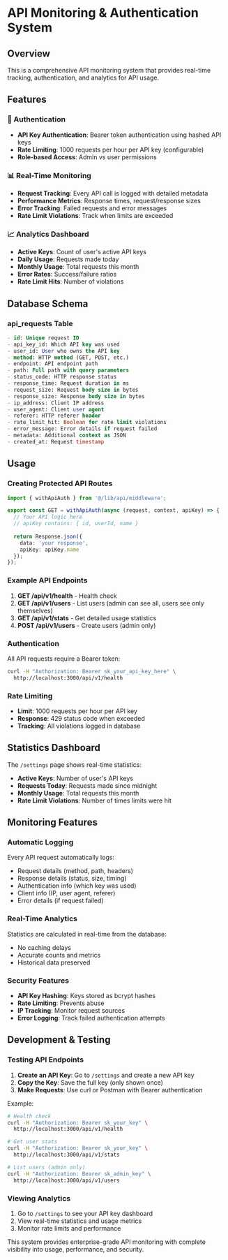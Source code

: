 # API Monitoring & Authentication System

## Overview

This is a comprehensive API monitoring system that provides real-time tracking, authentication, and analytics for API usage.

## Features

### 🔐 Authentication
- **API Key Authentication**: Bearer token authentication using hashed API keys
- **Rate Limiting**: 1000 requests per hour per API key (configurable)
- **Role-based Access**: Admin vs user permissions

### 📊 Real-Time Monitoring
- **Request Tracking**: Every API call is logged with detailed metadata
- **Performance Metrics**: Response times, request/response sizes
- **Error Tracking**: Failed requests and error messages
- **Rate Limit Violations**: Track when limits are exceeded

### 📈 Analytics Dashboard
- **Active Keys**: Count of user's active API keys
- **Daily Usage**: Requests made today
- **Monthly Usage**: Total requests this month  
- **Error Rates**: Success/failure ratios
- **Rate Limit Hits**: Number of violations

## Database Schema

### api_requests Table
```sql
- id: Unique request ID
- api_key_id: Which API key was used
- user_id: User who owns the API key
- method: HTTP method (GET, POST, etc.)
- endpoint: API endpoint path
- path: Full path with query parameters
- status_code: HTTP response status
- response_time: Request duration in ms
- request_size: Request body size in bytes
- response_size: Response body size in bytes  
- ip_address: Client IP address
- user_agent: Client user agent
- referer: HTTP referer header
- rate_limit_hit: Boolean for rate limit violations
- error_message: Error details if request failed
- metadata: Additional context as JSON
- created_at: Request timestamp
```

## Usage

### Creating Protected API Routes

```typescript
import { withApiAuth } from '@/lib/api/middleware';

export const GET = withApiAuth(async (request, context, apiKey) => {
  // Your API logic here
  // apiKey contains: { id, userId, name }
  
  return Response.json({ 
    data: 'your response',
    apiKey: apiKey.name 
  });
});
```

### Example API Endpoints

1. **GET /api/v1/health** - Health check
2. **GET /api/v1/users** - List users (admin can see all, users see only themselves)
3. **GET /api/v1/stats** - Get detailed usage statistics
4. **POST /api/v1/users** - Create users (admin only)

### Authentication

All API requests require a Bearer token:

```bash
curl -H "Authorization: Bearer sk_your_api_key_here" \
  http://localhost:3000/api/v1/health
```

### Rate Limiting

- **Limit**: 1000 requests per hour per API key
- **Response**: 429 status code when exceeded
- **Tracking**: All violations logged in database

## Statistics Dashboard

The `/settings` page shows real-time statistics:

- **Active Keys**: Number of user's API keys
- **Requests Today**: Requests made since midnight
- **Monthly Usage**: Total requests this month
- **Rate Limit Violations**: Number of times limits were hit

## Monitoring Features

### Automatic Logging
Every API request automatically logs:
- Request details (method, path, headers)
- Response details (status, size, timing)
- Authentication info (which key was used)
- Client info (IP, user agent, referer)
- Error details (if request failed)

### Real-Time Analytics
Statistics are calculated in real-time from the database:
- No caching delays
- Accurate counts and metrics
- Historical data preserved

### Security Features
- **API Key Hashing**: Keys stored as bcrypt hashes
- **Rate Limiting**: Prevents abuse
- **IP Tracking**: Monitor request sources
- **Error Logging**: Track failed authentication attempts

## Development & Testing

### Testing API Endpoints

1. **Create an API Key**: Go to `/settings` and create a new API key
2. **Copy the Key**: Save the full key (only shown once)
3. **Make Requests**: Use curl or Postman with Bearer authentication

Example:
```bash
# Health check
curl -H "Authorization: Bearer sk_your_key" \
  http://localhost:3000/api/v1/health

# Get user stats  
curl -H "Authorization: Bearer sk_your_key" \
  http://localhost:3000/api/v1/stats

# List users (admin only)
curl -H "Authorization: Bearer sk_admin_key" \
  http://localhost:3000/api/v1/users
```

### Viewing Analytics

1. Go to `/settings` to see your API key dashboard
2. View real-time statistics and usage metrics
3. Monitor rate limits and performance

This system provides enterprise-grade API monitoring with complete visibility into usage, performance, and security.